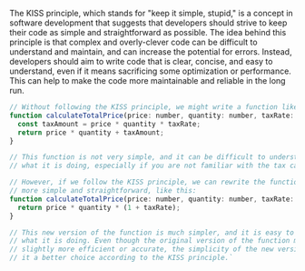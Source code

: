 The KISS principle, which stands for "keep it simple, stupid," is a concept in software development that suggests that developers should strive to keep their code as simple and straightforward as possible. The idea behind this principle is that complex and overly-clever code can be difficult to understand and maintain, and can increase the potential for errors. Instead, developers should aim to write code that is clear, concise, and easy to understand, even if it means sacrificing some optimization or performance. This can help to make the code more maintainable and reliable in the long run.

```js
// Without following the KISS principle, we might write a function like this:
function calculateTotalPrice(price: number, quantity: number, taxRate: number): number {
  const taxAmount = price * quantity * taxRate;
  return price * quantity + taxAmount;
}

// This function is not very simple, and it can be difficult to understand
// what it is doing, especially if you are not familiar with the tax calculation.

// However, if we follow the KISS principle, we can rewrite the function to be
// more simple and straightforward, like this:
function calculateTotalPrice(price: number, quantity: number, taxRate: number): number {
  return price * quantity * (1 + taxRate);
}

// This new version of the function is much simpler, and it is easy to understand
// what it is doing. Even though the original version of the function might be
// slightly more efficient or accurate, the simplicity of the new version makes
// it a better choice according to the KISS principle.`
```
